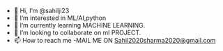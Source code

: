 - 👋 Hi, I’m @sahilji23
- 👀 I’m interested in ML/AI,python
- 🌱 I’m currently learning MACHINE LEARNING.
- 💞️ I’m looking to collaborate on ml PROJECT.
- 📫 How to reach me -MAIL ME ON Sahil2020sharma2020@gmail.com

<!---
sahilji23/sahilji23 is a ✨ special ✨ repository because its `README.md` (this file) appears on your GitHub profile.
You can click the Preview link to take a look at your changes.
--->
